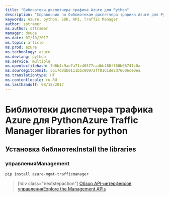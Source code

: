 ```yaml
---
title: "Библиотеки диспетчера трафика Azure для Python"
description: "Справочник по библиотекам диспетчера трафика Azure для Python"
keywords: Azure, python, SDK, API, Traffic Manager
author: sptramer
ms.author: sttramer
manager: douge
ms.date: 07/10/2017
ms.topic: article
ms.prod: azure
ms.technology: azure
ms.devlang: python
ms.service: multiple
ms.openlocfilehash: 7d6b4c9ae7a71e46577cadbb480ff60b66741c0a
ms.sourcegitcommit: 3617d0db0111bbc00072ff8161de2d76606ce0ea
ms.translationtype: HT
ms.contentlocale: ru-RU
ms.lasthandoff: 08/18/2017
---
```

# <a name="azure-traffic-manager-libraries-for-python"></a><span data-ttu-id="b85b2-104">Библиотеки диспетчера трафика Azure для Python</span><span class="sxs-lookup"><span data-stu-id="b85b2-104">Azure Traffic Manager libraries for python</span></span>

## <a name="install-the-libraries"></a><span data-ttu-id="b85b2-105">Установка библиотек</span><span class="sxs-lookup"><span data-stu-id="b85b2-105">Install the libraries</span></span>


### <a name="management"></a><span data-ttu-id="b85b2-106">управления</span><span class="sxs-lookup"><span data-stu-id="b85b2-106">Management</span></span>

```bash
pip install azure-mgmt-trafficmanager
```
> [!div class="nextstepaction"]
> [<span data-ttu-id="b85b2-107">Обзор API-интерфейсов управления</span><span class="sxs-lookup"><span data-stu-id="b85b2-107">Explore the Management APIs</span></span>](/python/api/overview/azure/trafficmanager/managementlibrary)